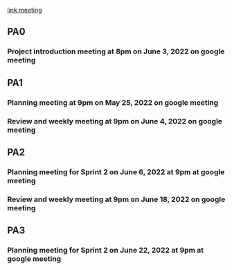[link meeting](https://meet.google.com/pgc-evxh-mux?fbclid=IwAR2my9UUv1a8SuRSRzSIpuVT8xqXWSuUCGrl1I3XwXBehMFHtH8DsA83yyc)

## PA0
### Project introduction meeting at 8pm on June 3, 2022 on google meeting 
## PA1
### Planning meeting at 9pm on May 25, 2022 on google meeting
### Review and weekly meeting at 9pm on June 4, 2022 on google meeting
## PA2
### Planning meeting for Sprint 2 on June 6, 2022 at 9pm at google meeting
### Review and weekly meeting at 9pm on June 18, 2022 on google meeting
## PA3
### Planning meeting for Sprint 2 on June 22, 2022 at 9pm at google meeting

